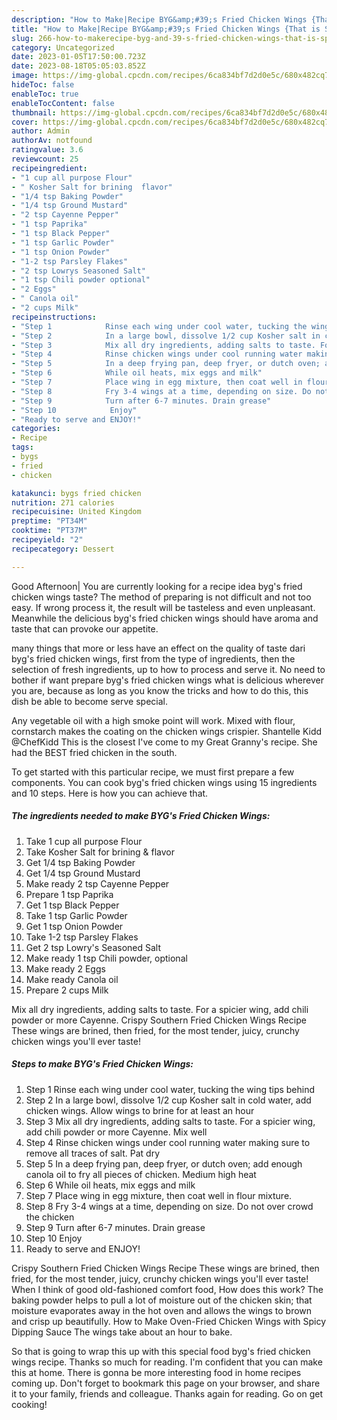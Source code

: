 ```yaml
---
description: "How to Make|Recipe BYG&amp;#39;s Fried Chicken Wings {That is Special"
title: "How to Make|Recipe BYG&amp;#39;s Fried Chicken Wings {That is Special"
slug: 266-how-to-makerecipe-byg-and-39-s-fried-chicken-wings-that-is-special
category: Uncategorized
date: 2023-01-05T17:50:00.723Z
date: 2023-08-18T05:05:03.852Z
image: https://img-global.cpcdn.com/recipes/6ca834bf7d2d0e5c/680x482cq70/bygs-fried-chicken-wings-recipe-main-photo.jpg
hideToc: false
enableToc: true
enableTocContent: false
thumbnail: https://img-global.cpcdn.com/recipes/6ca834bf7d2d0e5c/680x482cq70/bygs-fried-chicken-wings-recipe-main-photo.jpg
cover: https://img-global.cpcdn.com/recipes/6ca834bf7d2d0e5c/680x482cq70/bygs-fried-chicken-wings-recipe-main-photo.jpg
author: Admin
authorAv: notfound
ratingvalue: 3.6
reviewcount: 25
recipeingredient:
- "1 cup all purpose Flour"
- " Kosher Salt for brining  flavor"
- "1/4 tsp Baking Powder"
- "1/4 tsp Ground Mustard"
- "2 tsp Cayenne Pepper"
- "1 tsp Paprika"
- "1 tsp Black Pepper"
- "1 tsp Garlic Powder"
- "1 tsp Onion Powder"
- "1-2 tsp Parsley Flakes"
- "2 tsp Lowrys Seasoned Salt"
- "1 tsp Chili powder optional"
- "2 Eggs"
- " Canola oil"
- "2 cups Milk"
recipeinstructions:
- "Step 1            Rinse each wing under cool water, tucking the wing tips behind"
- "Step 2            In a large bowl, dissolve 1/2 cup Kosher salt in cold water, add chicken wings. Allow wings to brine for at least an hour"
- "Step 3            Mix all dry ingredients, adding salts to taste. For a spicier wing, add chili powder or more Cayenne. Mix well"
- "Step 4            Rinse chicken wings under cool running water making sure to remove all traces of salt. Pat dry"
- "Step 5            In a deep frying pan, deep fryer, or dutch oven; add enough canola oil to fry all pieces of chicken. Medium high heat"
- "Step 6            While oil heats, mix eggs and milk"
- "Step 7            Place wing in egg mixture, then coat well in flour mixture."
- "Step 8            Fry 3-4 wings at a time, depending on size. Do not over crowd the chicken"
- "Step 9            Turn after 6-7 minutes. Drain grease"
- "Step 10            Enjoy"
- "Ready to serve and ENJOY!"
categories:
- Recipe
tags:
- bygs
- fried
- chicken

katakunci: bygs fried chicken 
nutrition: 271 calories
recipecuisine: United Kingdom
preptime: "PT34M"
cooktime: "PT37M"
recipeyield: "2"
recipecategory: Dessert

---
```



Good Afternoon| You are currently looking for a recipe idea byg&#39;s fried chicken wings taste? The method of preparing is not difficult and not too easy. If wrong process it, the result will be tasteless and even unpleasant. Meanwhile the delicious byg&#39;s fried chicken wings should have aroma and taste that can provoke our appetite.






many things that more or less have an effect on the quality of taste dari byg&#39;s fried chicken wings, first from the type of ingredients, then the selection of fresh ingredients, up to how to process and serve it. No need to bother if want prepare byg&#39;s fried chicken wings what is delicious wherever you are, because as long as you know the tricks and how to do this, this dish be able to become serve special.


Any vegetable oil with a high smoke point will work. Mixed with flour, cornstarch makes the coating on the chicken wings crispier. Shantelle Kidd @ChefKidd This is the closest I&#39;ve come to my Great Granny&#39;s recipe. She had the BEST fried chicken in the south.


To get started with this particular recipe, we must first prepare a few components. You can cook byg&#39;s fried chicken wings using 15 ingredients and 10 steps. Here is how you can achieve that.

<!--inarticleads1-->

##### The ingredients needed to make BYG&#39;s Fried Chicken Wings:

1. Take 1 cup all purpose Flour
1. Take  Kosher Salt for brining &amp; flavor
1. Get 1/4 tsp Baking Powder
1. Get 1/4 tsp Ground Mustard
1. Make ready 2 tsp Cayenne Pepper
1. Prepare 1 tsp Paprika
1. Get 1 tsp Black Pepper
1. Take 1 tsp Garlic Powder
1. Get 1 tsp Onion Powder
1. Take 1-2 tsp Parsley Flakes
1. Get 2 tsp Lowry&#39;s Seasoned Salt
1. Make ready 1 tsp Chili powder, optional
1. Make ready 2 Eggs
1. Make ready  Canola oil
1. Prepare 2 cups Milk


Mix all dry ingredients, adding salts to taste. For a spicier wing, add chili powder or more Cayenne. Crispy Southern Fried Chicken Wings Recipe These wings are brined, then fried, for the most tender, juicy, crunchy chicken wings you&#39;ll ever taste! 

<!--inarticleads2-->

##### Steps to make BYG&#39;s Fried Chicken Wings:

1. Step 1            Rinse each wing under cool water, tucking the wing tips behind
1. Step 2            In a large bowl, dissolve 1/2 cup Kosher salt in cold water, add chicken wings. Allow wings to brine for at least an hour
1. Step 3            Mix all dry ingredients, adding salts to taste. For a spicier wing, add chili powder or more Cayenne. Mix well
1. Step 4            Rinse chicken wings under cool running water making sure to remove all traces of salt. Pat dry
1. Step 5            In a deep frying pan, deep fryer, or dutch oven; add enough canola oil to fry all pieces of chicken. Medium high heat
1. Step 6            While oil heats, mix eggs and milk
1. Step 7            Place wing in egg mixture, then coat well in flour mixture.
1. Step 8            Fry 3-4 wings at a time, depending on size. Do not over crowd the chicken
1. Step 9            Turn after 6-7 minutes. Drain grease
1. Step 10            Enjoy
1. Ready to serve and ENJOY!

Crispy Southern Fried Chicken Wings Recipe These wings are brined, then fried, for the most tender, juicy, crunchy chicken wings you&#39;ll ever taste! When I think of good old-fashioned comfort food, How does this work? The baking powder helps to pull a lot of moisture out of the chicken skin; that moisture evaporates away in the hot oven and allows the wings to brown and crisp up beautifully. How to Make Oven-Fried Chicken Wings with Spicy Dipping Sauce The wings take about an hour to bake. 

So that is going to wrap this up with this special food byg&#39;s fried chicken wings recipe. Thanks so much for reading. I'm confident that you can make this at home. There is gonna be more interesting food in home recipes coming up. Don't forget to bookmark this page on your browser, and share it to your family, friends and colleague. Thanks again for reading. Go on get cooking!
